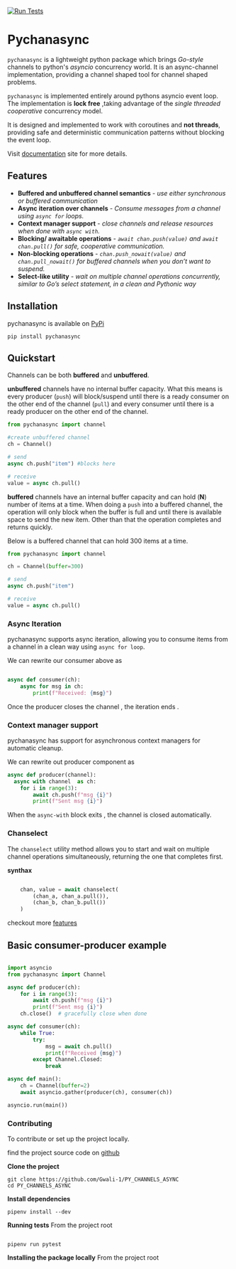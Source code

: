 [![Run Tests](https://github.com/Gwali-1/PY_CHANNELS_ASYNC/actions/workflows/test-and-lint.yml/badge.svg)](https://github.com/Gwali-1/PY_CHANNELS_ASYNC/actions/workflows/test-and-lint.yml)

# Pychanasync

`pychanasync` is a lightweight python package which brings _Go-style_ channels to
python's _asyncio_ concurrency world. It is an async-channel implementation,
providing a channel shaped tool for channel shaped problems.

`pychanasync` is implemented entirely around pythons asyncio event loop.
The implementation is **lock free** ,taking advantage of the _single threaded
cooperative_ concurrency model.

It is designed and implemented to work with coroutines and **not threads**, providing
safe and deterministic communication patterns without blocking the event loop.

Visit [documentation](https://gwali-1.github.io/PY_CHANNELS_ASYNC/) site for more details.


## Features
- **Buffered and unbuffered channel semantics** - _use either synchronous or buffered communication_
- **Async iteration over channels** - _Consume messages from a channel using `async for` loops._
- **Context manager support** - _close channels and release resources when done with `async with`._
- **Blocking/ awaitable operations** - _`await chan.push(value)` and `await chan.pull()`
  for safe, cooperative communication._
- **Non-blocking operations** - _`chan.push_nowait(value)` and `chan.pull_nowait()` for buffered channels when you don’t want to suspend._
- **Select-like utility** - _wait on multiple channel operations concurrently, similar to Go’s select statement, in a clean and Pythonic way_



## Installation

pychanasync is available on [PyPi](https://pypi.org/project/pychanasync/)

```shell
pip install pychanasync
```

## Quickstart

Channels can be both **buffered** and **unbuffered**.


**unbuffered** channels have no internal buffer capacity. What this means is
every producer (`push`) will  block/suspend until there is a ready consumer on
the other end of the channel (`pull`) and every consumer until there is a
ready producer on the other end of the channel.

```python
from pychanasync import channel

#create unbuffered channel
ch = Channel()

# send
async ch.push("item") #blocks here 

# receive
value = async ch.pull()

```

**buffered** channels have an internal buffer capacity and can hold  (**N**)
number of items at a time. When doing a `push` into a buffered channel, the
operation will only block when the buffer is full and until there is available
space to send the new item. Other than that the operation completes
and returns quickly.

Below is a buffered channel that can hold 300 items at a time.

```python
from pychanasync import channel

ch = Channel(buffer=300)

# send
async ch.push("item")

# receive
value = async ch.pull()

```


### Async Iteration

pychanasync supports async iteration, allowing you to consume items from a channel
in a clean way using `async for loop`.

We can rewrite our consumer above as

```python

async def consumer(ch):
    async for msg in ch:
        print(f"Received: {msg}")

```

Once the producer closes the channel , the iteration ends .

### Context manager support

pychanasync has support for asynchronous context managers for automatic cleanup.

We can rewrite out producer component as

```python
async def producer(channel):
  async with channel  as ch:
    for i in range(3):
        await ch.push(f"msg {i}")
        print(f"Sent msg {i}")

```
When the `async-with` block exits , the channel is closed automatically.


### Chanselect
The `chanselect` utility method allows you to start and wait on multiple channel operations simultaneously,
returning the one that completes first.

**synthax**

```python

    chan, value = await chanselect(
        (chan_a, chan_a.pull()),
        (chan_b, chan_b.pull())
    )

```

checkout more [features](https://gwali-1.github.io/PY_CHANNELS_ASYNC/#features)

## Basic consumer-producer example

```python

import asyncio
from pychanasync import Channel

async def producer(ch):
    for i in range(3):
        await ch.push(f"msg {i}")
        print(f"Sent msg {i}")
    ch.close()  # gracefully close when done

async def consumer(ch):
    while True:
        try:
            msg = await ch.pull()
            print(f"Received {msg}")
        except Channel.Closed:
            break

async def main():
    ch = Channel(buffer=2)
    await asyncio.gather(producer(ch), consumer(ch))

asyncio.run(main())

```





### Contributing

To contribute or set up the project locally.

find the project source code on [github](https://github.com/Gwali-1/PY_CHANNELS_ASYNC) 

**Clone the project**

```shell
git clone https://github.com/Gwali-1/PY_CHANNELS_ASYNC
cd PY_CHANNELS_ASYNC
```

**Install dependencies**

```shell
pipenv install --dev

```

**Running tests**
From the project root

```shell

pipenv run pytest
```

**Installing the package locally**
From the project root


